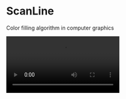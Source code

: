 # ScanLine
Color filling algorithm in computer graphics


![Output sample](https://github.com/shashankchandak/ScanLine/blob/master/scanline.mp4)
